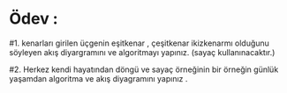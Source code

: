 # Ödev : 

#1. 
kenarları girilen üçgenin eşitkenar , çeşitkenar ikizkenarmı olduğunu söyleyen akış diyargramını ve algoritmayı yapınız.
(sayaç kullanınacaktır.)

#2. 
Herkez kendi hayatından döngü ve sayaç örneğinin bir örneğin günlük yaşamdan algoritma ve akış diyagramını yapınız .
